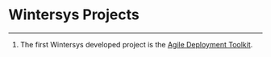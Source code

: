 # Wintersys Projects
--------------

1. The first Wintersys developed project is the [Agile Deployment Toolkit](<Agile Deployment Toolkit/ADT.md>).

